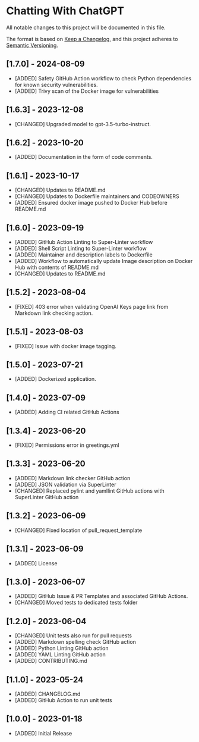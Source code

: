 # Chatting With ChatGPT

All notable changes to this project will be documented in this file.

The format is based on [Keep a Changelog](https://keepachangelog.com/en/1.0.0/),
and this project adheres to [Semantic Versioning](https://semver.org/spec/v2.0.0.html).

## [1.7.0] - 2024-08-09

- [ADDED] Safety GitHub Action workflow to check Python dependencies for known security vulnerabilities.
- [ADDED] Trivy scan of the Docker image for vulnerabilities

## [1.6.3] - 2023-12-08

- [CHANGED] Upgraded model to gpt-3.5-turbo-instruct.

## [1.6.2] - 2023-10-20

- [ADDED] Documentation in the form of code comments.

## [1.6.1] - 2023-10-17

- [CHANGED] Updates to README.md
- [CHANGED] Updates to Dockerfile maintainers and CODEOWNERS
- [ADDED] Ensured docker image pushed to Docker Hub before README.md

## [1.6.0] - 2023-09-19

- [ADDED] GitHub Action Linting to Super-Linter workflow
- [ADDED] Shell Script Linting to Super-Linter workflow
- [ADDED] Maintainer and description labels to Dockerfile
- [ADDED] Workflow to automatically update Image description on Docker Hub with contents of README.md
- [CHANGED] Updates to README.md

## [1.5.2] - 2023-08-04

- [FIXED] 403 error when validating OpenAI Keys page link from Markdown link checking action.

## [1.5.1] - 2023-08-03

- [FIXED] Issue with docker image tagging.

## [1.5.0] - 2023-07-21

- [ADDED] Dockerized application.

## [1.4.0] - 2023-07-09

- [ADDED] Adding CI related GitHub Actions

## [1.3.4] - 2023-06-20

- [FIXED] Permissions error in greetings.yml

## [1.3.3] - 2023-06-20

- [ADDED] Markdown link checker GitHub action
- [ADDED] JSON validation via SuperLinter
- [CHANGED] Replaced pylint and yamllint GitHub actions with SuperLinter GitHub action

## [1.3.2] - 2023-06-09

- [CHANGED] Fixed location of pull_request_template

## [1.3.1] - 2023-06-09

- [ADDED] License

## [1.3.0] - 2023-06-07

- [ADDED] GitHub Issue & PR Templates and associated GitHub Actions.
- [CHANGED] Moved tests to dedicated tests folder

## [1.2.0] - 2023-06-04

- [CHANGED] Unit tests also run for pull requests
- [ADDED] Markdown spelling check GitHub action
- [ADDED] Python Linting GitHub action
- [ADDED] YAML Linting GitHub action
- [ADDED] CONTRIBUTING.md

## [1.1.0] - 2023-05-24

- [ADDED] CHANGELOG.md
- [ADDED] GitHub Action to run unit tests

## [1.0.0] - 2023-01-18

- [ADDED] Initial Release

